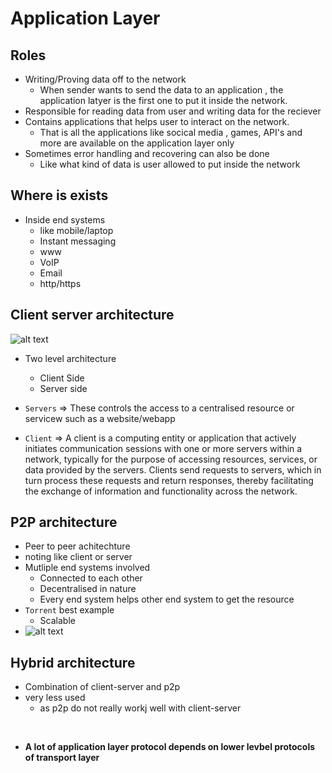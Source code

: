 # Application Layer

## Roles

- Writing/Proving data off to the network
  - When sender wants to send the data to an application , the application latyer is the first one to put it inside the network.
- Responsible for reading data from user and writing data for the reciever
- Contains applications that helps user to interact on the network.
  - That is all the applications like socical media , games, API's and more are available on the application layer only
- Sometimes error handling and recovering can also be done
  - Like what kind of data is user allowed to put inside the network
  
## Where is exists

- Inside end systems
  - like mobile/laptop
  - Instant messaging
  - www
  - VoIP
  - Email
  - http/https

## Client server architecture

![alt text](/images/image.png)

- Two level architecture
  - Client Side
  - Server side

- `Servers` => These controls the access to a centralised resource or servicew such as a website/webapp
- `Client` => A client is a computing entity or application that actively initiates communication sessions with one or more servers within a network, typically for the purpose of accessing resources, services, or data provided by the servers. Clients send requests to servers, which in turn process these requests and return responses, thereby facilitating the exchange of information and functionality across the network.

## P2P architecture

- Peer to peer achitechture
- noting like client or server
- Mutliple end systems involved
  - Connected to each other
  - Decentralised in nature
  - Every end system helps  other end system to get the resource
- `Torrent` best example
  - Scalable  
- ![alt text](/images/image-1.png)

## Hybrid architecture

- Combination of client-server and p2p
- very less used
  - as p2p do not really workj well with client-server

<br>

- **A lot of application layer protocol depends on lower levbel protocols of transport layer**

